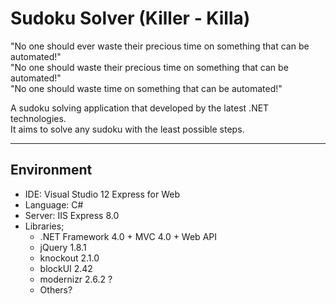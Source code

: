 # Sudoku Solver (Killer - Killa)

"No one should ever waste their precious time on something that can be automated!"  
"No one should waste their precious time on something that can be automated!"  
"No one should waste time on something that can be automated!"  
  
A sudoku solving application that developed by the latest .NET technologies.  
It aims to solve any sudoku with the least possible steps.  
  
---
  
## Environment ##
- IDE: Visual Studio 12 Express for Web
- Language: C#
- Server: IIS Express 8.0
- Libraries;
  - .NET Framework 4.0 + MVC 4.0 + Web API
  - jQuery 1.8.1
  - knockout 2.1.0
  - blockUI 2.42
  - modernizr 2.6.2 ?
  - Others?
